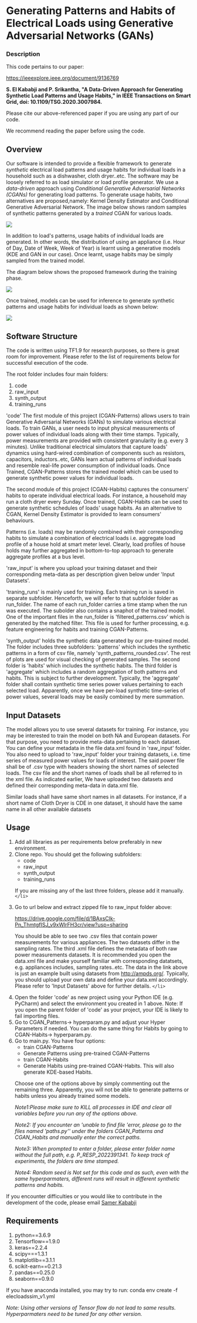 # Generating Patterns and Habits of Electrical Loads using Generative Adversarial Networks (GANs)

### Description

This code pertains to our paper:

https://ieeexplore.ieee.org/document/9136769

__S. El Kababji and P. Srikantha, "A Data-Driven Approach for Generating Synthetic Load Patterns and Usage Habits,"
in IEEE Transactions on Smart Grid, doi: 10.1109/TSG.2020.3007984.__

Please cite our above-referenced paper if you are using any part of our code.

We recommend reading the paper before using the code.

## Overview

Our software is intended to provide a flexible framework to generate *synthetic* electrical load patterns
and usage habits for individual loads in a household such as a dishwasher, cloth dryer..etc. The software may be
loosely referred to as load simulator or load profile generator. We use a *data-driven* approach using *Conditional
Generative Adversarial Networks (CGANs)* for generating load patterns. To generate usage habits, two alternatives are
proposed,namely: Kernel Density Estimator and Conditional Generative Adversarial Network.
The image below shows random samples of synthetic patterns generated by a *trained* CGAN for various loads.

![](images/synth_patterns.png)

In addition to load's patterns, usage habits of individual loads are generated. In other words, the distribution of
using an appliance (i.e. Hour of Day, Date of Week, Week of Year) is learnt using a generative models (KDE
and GAN in our case). Once learnt, usage habits may be simply sampled from the trained model.

The diagram below shows the proposed framework during the training phase.

![](images/model_train.png)

Once trained, models can be used for inference to generate synthetic patterns and usage habits for individual
loads as shown below:

![](images/mode_infer.png)

## Software Structure

The code is written using TF1.9 for research purposes, so there is great room for improvement.
Please refer to the list of requirements below for successful execution of the code.

The root folder includes four main folders:

1. code
2. raw_input
3. synth_output
4. training_runs

'code'
The first module of this project (CGAN-Patterns) allows users to train Generative Adversarial Networks (GANs)
to simulate various electrical loads. To train GANs, a user needs to input physical measurements of power values
of individual loads along with their time stamps. Typically, power measurements are provided with consistent
granularity (e.g. every 3 minutes). Unlike traditional electrical simulators that capture
loads' dynamics using hard-wired combination of components such as resistors, capacitors,
inductors..etc, GANs learn actual patterns of individual loads and resemble real-life
power consumption of individual loads. Once Trained, CGAN-Patterns stores the
trained model which can be used to generate synthetic power values for individual loads.

The second module of this project (CGAN-Habits) captures the consumers' habits to operate
individual electrical loads. For instance, a household may run a cloth dryer every Sunday.
Once trained, CGAN-Habits can be used to generate synthetic schedules of loads' usage
habits. As an alternative to CGAN, Kernel Density Estimator is provided to learn consumers'
behaviours.

Patterns (i.e. loads) may be randomly combined with their corresponding habits to
simulate a combination of electrical loads i.e. aggregate load profile of a house hold at smart meter level. Clearly, load profiles
of house holds may further aggregated in bottom-to-top approach to generate aggregate profiles at a bus level.

'raw_input' is where you upload your training dataset and their corresponding meta-data as per description given
below under 'Input Datasets'.

'traning_runs' is mainly used for training. Each training run is saved in separate subfolder. Henceforth, we will refer to
that subfolder folder as run_folder. The name of each run_folder carries a time stamp when the run was executed. The subolder also
contains a snaphot of the trained model. One of the important files in the run_folder is 'filtered_patterns.csv' which is
generated by the matched filter. This file is used for further processing, e.g. feature engineering for habits and
training CGAN-Patterns.

'synth_output' holds the synthetic data generated by our pre-trained model. The folder includes three subfolders:
'patterns' which includes the synthetic patterns in a form of csv file, namely 'synth_patterns_rounded.csv'.
The rest of plots are used for visual checking of generated samples.  The second folder is 'habits' which
includes the synthetic habits. The third folder is 'aggregate' which includes a random aggregation of both
patterns and habits. This is subject to further development. Typically, the 'aggregate' folder shall contain synthetic time
series power values pertaining to each selected load. Apparently, once we have per-load synthetic time-series of
power values, several loads may be easily combined by mere summation.

## Input Datasets

The model allows you to use several datasets for training. For instance, you may be interested to train the model
on both NA and European datasets. For that purpose, you need to provide meta-data pertaining to each dataset.
You can define your metadata in the file data.xml found in 'raw_input' folder.
You also need to upload to 'raw_input' folder your training datasets, i.e. time series of measured power values for loads of interest.
The said power file shall be of .csv type with headers showing the short names of
selected loads. The csv file and the short names of loads shall be all
referred to in the xml file. As indicated earlier, We have uploaded two datasets and defined their corresponding
meta-data in data.xml file.

Similar loads shall have same short names in all datasets. For instance, if a short name of Cloth Dryer is CDE in one dataset,
it should have the same name in all other available datasets

## Usage

<ol>
<li>Add all libraries as per requirements below preferably in new environment. </li>

<li>Clone repo. You should get the following subfolders:

<ul>
<li>code</li>
<li>raw_input</li>
<li>synth_output</li>
<li>training_runs</li>
</ul>

If you are missing any of the last three folders, please add it manually.`</li>`

<li>Go to url below and  extract zipped file to raw_input folder above:

https://drive.google.com/file/d/1BAxsCIk-Pn_ThmtgfISJ_v9xWlrFH3cr/view?usp=sharing

You should be able to see two .csv files that contain power measurements for various appliances. The two datasets differ
in the sampling rates. The third .xml file defines the metadata of both raw power measurements datasets. It is
recommended you open the data.xml file and make yourself familiar with corresponding datatsets,
e.g. appliances includes, sampling rates..etc.  The data in the link above is just an example built using datasets
from http://ampds.org/. Typically, you should upload your own data and define your data.xml accordingly.
Please refer to 'Input Datasets' above for further details. `</li>`

<li>Open the folder 'code' as new project using your Python IDE (e.g. PyCharm) and select the environment you created
 in 1 above. Note: If you open the parent folder of 'code' as your project, your IDE is likely to fail importing 
 files. </li>

<li> Go to CGAN_Patterns-> hyperparam.py and adjust your Hyper Parameters if needed. You can do the
 same thing for Habits by going to CGAN-Habits-> hyperparam.py.</li>

<li>Go to main.py. You have four options:
<ul>
<li>train CGAN-Patterns</li>
<li>Generate Patterns using pre-trained CGAN-Patterns</li>
<li>train CGAN-Habits</li>
<li>Generate Habits using pre-trained CGAN-Habits. This will also generate KDE-based Habits.</li>
</ul>

Choose one of the options above by simply commenting out the remaining three. Apparently, you will not be able
to generate patterns or habits unless you already trained some models.

*Note1:Please make sure to KILL all processes in IDE and clear all variables before you run any of the options above.*

*Note2: If you encounter an 'unable to find file 'error, please go to the files named 'paths.py'' under the folders CGAN_Patterns and CGAN_Habits and manually enter the correct paths.*

*Note3: When prompted to enter a folder, please enter folder name without the full path, e.g. P_RESP_2022391341. To keep track of experiments, the folders are time stamped.*

*Note4: Random seed is Not set for this code and as such, even with the same hyperparmaters, different runs will result in different synthetic patterns and habits.*

</li>
</ol>

If you encounter difficulties or you would like to contribute in the development of the code, please email [Samer Kababji](mailto:skababji@gmail.com)

## Requirements

1. python==3.6.9
2. Tensorflow==1.9.0
3. keras==2.2.4
4. scipy===1.3.1
5. matplotlib==3.1.1
6. scikit-earn==0.21.3
7. pandas==0.25.0
8. seaborn==0.9.0

If you have anaconda installed, you may try to run: conda env create -f elecloadssim_v1.yml

*Note: Using other versions of Tensor flow do not lead to same results. Hyperparmaters need to be tuned for any other version.*
